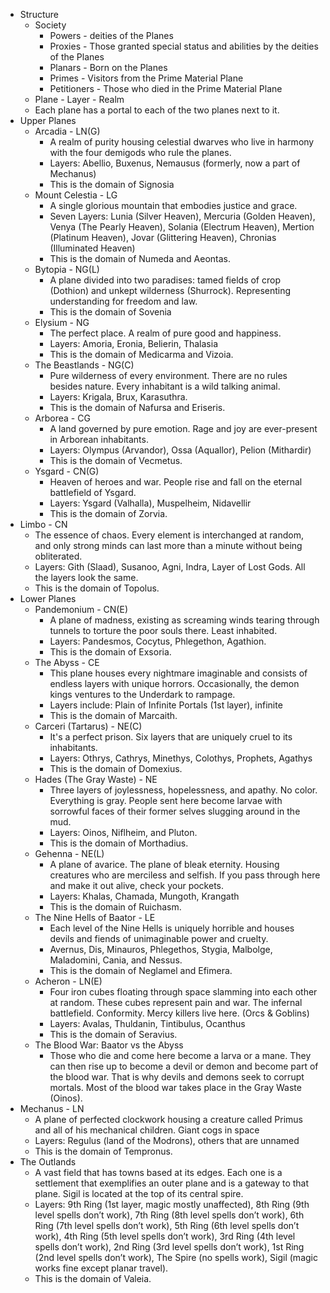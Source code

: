 - Structure
	- Society
		- Powers - deities of the Planes
		- Proxies - Those granted special status and abilities by the deities of the Planes
		- Planars - Born on the Planes
		- Primes - Visitors from the Prime Material Plane
		- Petitioners - Those who died in the Prime Material Plane
	- Plane - Layer - Realm
	- Each plane has a portal to each of the two planes next to it.
- Upper Planes
	- Arcadia - LN(G)
		- A realm of purity housing celestial dwarves who live in harmony with the four demigods who rule the planes.
		- Layers: Abellio, Buxenus, Nemausus (formerly, now a part of Mechanus)
		- This is the domain of Signosia
	- Mount Celestia - LG
		- A single glorious mountain that embodies justice and grace.
		- Seven Layers: Lunia (Silver Heaven), Mercuria (Golden Heaven), Venya (The Pearly Heaven), Solania (Electrum Heaven), Mertion (Platinum Heaven), Jovar (Glittering Heaven), Chronias (Illuminated Heaven)
		- This is the domain of Numeda and Aeontas.
	- Bytopia - NG(L)
		- A plane divided into two paradises: tamed fields of crop (Dothion) and unkept wilderness (Shurrock). Representing understanding for freedom and law.
		- This is the domain of Sovenia
	- Elysium - NG
		- The perfect place. A realm of pure good and happiness.
		- Layers: Amoria, Eronia, Belierin, Thalasia
		- This is the domain of Medicarma and Vizoia.
	- The Beastlands - NG(C)
		- Pure wilderness of every environment. There are no rules besides nature. Every inhabitant is a wild talking animal.
		- Layers: Krigala, Brux, Karasuthra.
		- This is the domain of Nafursa and Eriseris.
	- Arborea - CG
		- A land governed by pure emotion. Rage and joy are ever-present in Arborean inhabitants.
		- Layers: Olympus (Arvandor), Ossa (Aquallor), Pelion (Mithardir)
		- This is the domain of Vecmetus.
	- Ysgard - CN(G)
		- Heaven of heroes and war. People rise and fall on the eternal battlefield of Ysgard.
		- Layers: Ysgard (Valhalla), Muspelheim, Nidavellir
		- This is the domain of Zorvia.
- Limbo - CN
	- The essence of chaos. Every element is interchanged at random, and only strong minds can last more than a minute without being obliterated.
	- Layers: Gith (Slaad), Susanoo, Agni, Indra, Layer of Lost Gods. All the layers look the same.
	- This is the domain of Topolus.
- Lower Planes
	- Pandemonium - CN(E)
		- A plane of madness, existing as screaming winds tearing through tunnels to torture the poor souls there. Least inhabited.
		- Layers: Pandesmos, Cocytus, Phlegethon, Agathion.
		- This is the domain of Exsoria.
	- The Abyss - CE
		- This plane houses every nightmare imaginable and consists of endless layers with unique horrors. Occasionally, the demon kings ventures to the Underdark to rampage.
		- Layers include: Plain of Infinite Portals (1st layer), infinite
		- This is the domain of Marcaith.
	- Carceri (Tartarus) - NE(C)
		- It's a perfect prison. Six layers that are uniquely cruel to its inhabitants.
		- Layers: Othrys, Cathrys, Minethys, Colothys, Prophets, Agathys
		- This is the domain of Domexius.
	- Hades (The Gray Waste) - NE
		- Three layers of joylessness, hopelessness, and apathy. No color. Everything is gray. People sent here become larvae with sorrowful faces of their former selves slugging around in the mud.
		- Layers: Oinos, Niflheim, and Pluton.
		- This is the domain of Morthadius.
	- Gehenna - NE(L)
		- A plane of avarice. The plane of bleak eternity. Housing creatures who are merciless and selfish. If you pass through here and make it out alive, check your pockets.
		- Layers: Khalas, Chamada, Mungoth, Krangath
		- This is the domain of Ruichasm.
	- The Nine Hells of Baator - LE
		- Each level of the Nine Hells is uniquely horrible and houses devils and fiends of unimaginable power and cruelty.
		- Avernus, Dis, Minauros, Phlegethos, Stygia, Malbolge, Maladomini, Cania, and Nessus.
		- This is the domain of Neglamel and Efimera.
	- Acheron - LN(E)
		- Four iron cubes floating through space slamming into each other at random. These cubes represent pain and war. The infernal battlefield. Conformity. Mercy killers live here. (Orcs & Goblins)
		- Layers: Avalas, Thuldanin, Tintibulus, Ocanthus
		- This is the domain of Seravius.
	- The Blood War: Baator vs the Abyss
		- Those who die and come here become a larva or a mane. They can then rise up to become a devil or demon and become part of the blood war. That is why devils and demons seek to corrupt mortals. Most of the blood war takes place in the Gray Waste (Oinos).
- Mechanus - LN
	- A plane of perfected clockwork housing a creature called Primus and all of his mechanical children. Giant cogs in space
	- Layers: Regulus (land of the Modrons), others that are unnamed
	- This is the domain of Tempronus.
- The Outlands
	- A vast field that has towns based at its edges. Each one is a settlement that exemplifies an outer plane and is a gateway to that plane. Sigil is located at the top of its central spire.
	- Layers: 9th Ring (1st layer, magic mostly unaffected), 8th Ring (9th level spells don’t work), 7th Ring (8th level spells don’t work), 6th Ring (7th level spells don’t work), 5th Ring (6th level spells don’t work), 4th Ring (5th level spells don’t work), 3rd Ring (4th level spells don’t work), 2nd Ring (3rd level spells don’t work), 1st Ring (2nd level spells don’t work), The Spire (no spells work), Sigil (magic works fine except planar travel).
	- This is the domain of Valeia.
